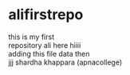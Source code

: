 # alifirstrepo
this is my first </br>repository ali here hiiii
</br>
adding this file data then  
jjj
shardha khappara (apnacollege)